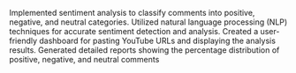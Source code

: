 Implemented sentiment analysis to classify comments into positive, negative, and neutral categories.
Utilized natural language processing (NLP) techniques for accurate sentiment detection and analysis.
Created a user-friendly dashboard for pasting YouTube URLs and displaying the analysis results.
Generated detailed reports showing the percentage distribution of positive, negative, and neutral comments
